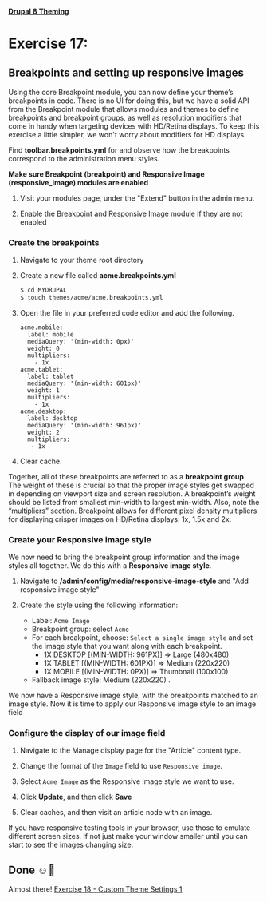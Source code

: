 #### [Drupal 8 Theming](README.md)

# Exercise 17: 

## Breakpoints and setting up responsive images

Using the core Breakpoint module, you can now define your theme’s breakpoints in code. There is no UI for doing this, but we have a solid API from the Breakpoint module that allows modules and themes to define breakpoints and breakpoint groups, as well as resolution modifiers that come in handy when targeting devices with HD/Retina displays. To keep this exercise a little simpler, we won't worry about modifiers for HD displays. 

Find **toolbar.breakpoints.yml** for and observe how the breakpoints correspond to the administration menu styles.

**Make sure Breakpoint (breakpoint) and Responsive Image (responsive_image) modules are enabled**

1. Visit your modules page, under the "Extend" button in the admin menu.

2. Enable the Breakpoint and Responsive Image module if they are not enabled

### Create the breakpoints

1. Navigate to your theme root directory

2. Create a new file called **acme.breakpoints.yml** 
    
    ```bash 
    $ cd MYDRUPAL
    $ touch themes/acme/acme.breakpoints.yml
    ```
3. Open the file in your preferred code editor and add the following.

	```
	acme.mobile:
  	  label: mobile
  	  mediaQuery: '(min-width: 0px)'
  	  weight: 0
  	  multipliers:
        - 1x
	acme.tablet:
  	  label: tablet
  	  mediaQuery: '(min-width: 601px)'
  	  weight: 1
  	  multipliers:
        - 1x
	acme.desktop:
  	  label: desktop
  	  mediaQuery: '(min-width: 961px)'
  	  weight: 2
  	  multipliers:
       - 1x
	```
	
3. Clear cache.

Together, all of these breakpoints are referred to as a **breakpoint group**.
The weight of these is crucial so that the proper image styles get swapped in depending on viewport size and screen resolution. A breakpoint’s weight should be listed from smallest min-width to largest min-width. Also, note the “multipliers” section. Breakpoint allows for different pixel density multipliers for displaying crisper images on HD/Retina displays: 1x, 1.5x and 2x.


### Create your Responsive image style

We now need to bring the breakpoint group information and the image styles all together. We do this with a **Responsive image style**. 

1. Navigate to **/admin/config/media/responsive-image-style** and "Add responsive image style"

2. Create the style using the following information:
	+ Label: `Acme Image`
	+ Breakpoint group: select `Acme` 
	+ For each breakpoint, choose: `Select a single image style` and set the image style that you want along with each breakpoint.
	   +   1X DESKTOP [(MIN-WIDTH: 961PX)] => Large (480x480)
	   +   1X TABLET [(MIN-WIDTH: 601PX)] => Medium (220x220)
	   +   1X MOBILE [(MIN-WIDTH: 0PX)] => Thumbnail (100x100)
	+ Fallback image style: Medium (220x220) .

We now have a Responsive image style, with the breakpoints matched to an image style. Now it is time to apply our Responsive image style to an image field

### Configure the display of our image field

1. Navigate to the Manage display page for the "Article" content type.

2. Change the format of the `Image` field to use `Responsive image`.

3. Select `Acme Image` as the Responsive image style we want to use.

4. Click **Update**, and then click **Save**

5. Clear caches, and then visit an article node with an image.

If you have responsive testing tools in your browser, use those to emulate different screen sizes. If not just make your window smaller until you can start to see the images changing size.

## Done ☺
Almost there! [Exercise 18 - Custom Theme Settings 1](exercise_18-theme-settings1.md)
